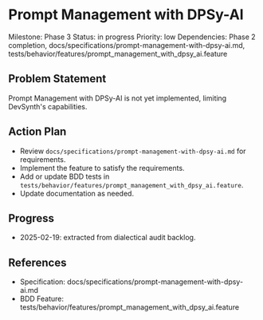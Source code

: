 # Prompt Management with DPSy-AI
Milestone: Phase 3
Status: in progress
Priority: low
Dependencies: Phase 2 completion, docs/specifications/prompt-management-with-dpsy-ai.md, tests/behavior/features/prompt_management_with_dpsy_ai.feature

## Problem Statement
Prompt Management with DPSy-AI is not yet implemented, limiting DevSynth's capabilities.


## Action Plan
- Review `docs/specifications/prompt-management-with-dpsy-ai.md` for requirements.
- Implement the feature to satisfy the requirements.
- Add or update BDD tests in `tests/behavior/features/prompt_management_with_dpsy_ai.feature`.
- Update documentation as needed.

## Progress
- 2025-02-19: extracted from dialectical audit backlog.

## References
- Specification: docs/specifications/prompt-management-with-dpsy-ai.md
- BDD Feature: tests/behavior/features/prompt_management_with_dpsy_ai.feature
